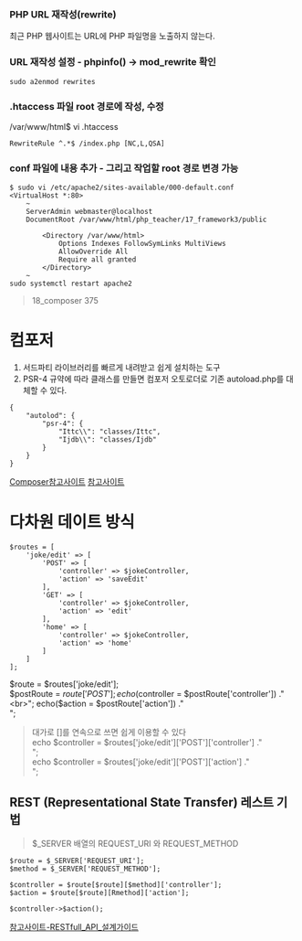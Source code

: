 ### PHP URL 재작성(rewrite)
최근 PHP 웹사이트는 URL에 PHP 파일명을 노출하지 않는다.   
  
### URL 재작성 설정 - phpinfo() -> mod_rewrite 확인
```
sudo a2enmod rewrites
```
### .htaccess 파일 root 경로에 작성, 수정
/var/www/html$ vi .htaccess
```
RewriteRule ^.*$ /index.php [NC,L,QSA]
```
### conf 파일에 내용 추가 - 그리고 작업할 root 경로 변경 가능
```
$ sudo vi /etc/apache2/sites-available/000-default.conf
<VirtualHost *:80>
	~
    ServerAdmin webmaster@localhost
	DocumentRoot /var/www/html/php_teacher/17_framework3/public

        <Directory /var/www/html>
            Options Indexes FollowSymLinks MultiViews
            AllowOverride All
            Require all granted
        </Directory>
	~	
sudo systemctl restart apache2
```
  
> 18_composer 375 

# 컴포저  
1) 서드파티 라이브러리를 빠르게 내려받고 쉽게 설치하는 도구  
2) PSR-4 규약에 따라 클래스를 만들면 컴포저 오토로더로 기존 autoload.php를 대체할 수 있다.

```
{
	"autolod": {
		"psr-4": {
			"Ittc\\": "classes/Ittc",
			"Ijdb\\": "classes/Ijdb"
		}
	}	
}
```
[Composer참고사이트](https://www.sitepoint.com/re-introducing-composer) 
[참고사이트](https://www.lesstif.com/pages/viewpage.action?pageId=26083685)  


# 다차원 데이트 방식
```
$routes = [
    'joke/edit' => [
        'POST' => [
            'controller' => $jokeController,
            'action' => 'saveEdit'
        ],
        'GET' => [
            'controller' => $jokeController,
            'action' => 'edit'
        ],
        'home' => [
            'controller' => $jokeController,
            'action' => 'home'
        ]
    ]
];
```
$route = $routes['joke/edit'];   
$postRoute = $route['POST'];   
echo($controller = $postRoute['controller']) ."<br>";   
echo($action = $postRoute['action']) ."<br>";   
> 대가로 []를 연속으로 쓰면 쉽게 이용할 수 있다  
echo $controller = $routes['joke/edit']['POST']['controller'] ."<br>";   
echo $controller = $routes['joke/edit']['POST']['action'] ."<br>";   

## REST (Representational State Transfer) 레스트 기법
> $_SERVER 배열의 REQUEST_URI 와 REQUEST_METHOD   
```
$route = $_SERVER['REQUEST_URI'];
$method = $_SERVER['REQUEST_METHOD'];

$controller = $route[$route][$method]['controller'];
$action = $route[$route][Rmethod]['action'];

$controller->$action();
```

[참고사이트-RESTfull_API_설계가이드](https://sanghaklee.tistory.com/57)  
